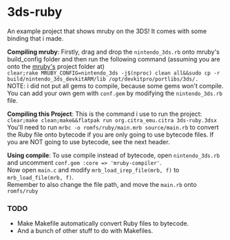 # 3ds-ruby

An example project that shows mruby on the 3DS! It comes with some binding that i made.

**Compiling mruby**: Firstly, drag and drop the `nintendo_3ds.rb` onto mruby's build_config folder and then run the following command (assuming you are onto the [mruby's](https://github.com/mruby/mruby) project folder at)<br>`clear;rake MRUBY_CONFIG=nintendo_3ds -j$(nproc) clean all&&sudo cp -r build/nintendo_3ds_devkitARM/lib /opt/devkitpro/portlibs/3ds/.` <br>
NOTE: i did not put all gems to compile, because some gems won't compile. You can add your own gem with `conf.gem` by modifying the `nintendo_3ds.rb` file.

**Compiling this Project**: This is the command i use to run the project: <br> `clear;make clean;make&&flatpak run org.citra_emu.citra 3ds-ruby.3dsx` <br> You'll need to run `mrbc -o romfs/ruby/main.mrb source/main.rb` to convert the Ruby file onto bytecode if you are only going to use bytecode files. If you are NOT going to use bytecode, see the next header.

**Using compile**: To use compile instead of bytecode, open `nintendo_3ds.rb` and uncomment `conf.gem :core => 'mruby-compiler'`. <br> Now open `main.c` and modify `mrb_load_irep_file(mrb, f)` to `mrb_load_file(mrb, f)`.<br>Remember to also change the file path, and move the `main.rb` onto `romfs/ruby`

### TODO
- Make Makefile automatically convert Ruby files to bytecode.
- And a bunch of other stuff to do with Makefiles.